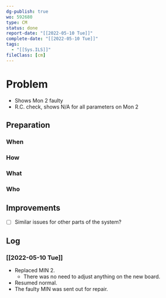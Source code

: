 ```yaml
---
dg-publish: true
wo: 592680
type: CM
status: done
report-date: "[[2022-05-10 Tue]]"
complete-date: "[[2022-05-10 Tue]]"
tags:
  - "[[Sys.ILS]]"
fileClass: [cm]
---
```


# Problem
- Shows Mon 2 faulty
- R.C. check, shows N/A for all parameters on Mon 2 
## Preparation
### When
### How
### What
### Who

## Improvements
- [ ] Similar issues for other parts of the system?

## Log
### [[2022-05-10 Tue]]
- Replaced MIN 2.
	- There was no need to adjust anything on the new board.
- Resumed normal.
- The faulty MIN was sent out for repair.
